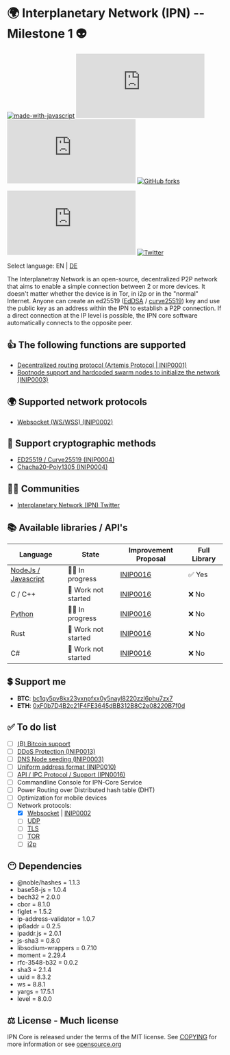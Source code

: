# 🌍 **Interplanetary Network (IPN) -- Milestone 1** 👽

[![made-with-javascript](https://img.shields.io/badge/Made%20with-JavaScript-1f425f.svg)](https://www.javascript.com)
[![GitHub branches](https://badgen.net/github/branches/Naereen/Strapdown.js)](https://github.com/fluffelpuff/ipncore/)
[![GitHub commits](https://badgen.net/github/commits/Naereen/Strapdown.js)](https://github.com/fluffelpuff/ipncore/commit/)
[![GitHub forks](https://img.shields.io/github/forks/Naereen/StrapDown.js.svg?style=social&label=Fork&maxAge=2592000)](https://github.com/fluffelpuff/ipncore/network/)

[![GitHub license](https://badgen.net/github/license/Naereen/Strapdown.js)](https://github.com/Naereen/StrapDown.js/blob/master/LICENSE)
[![Twitter](https://badgen.net/badge/icon/twitter?icon=twitter&label)](https://twitter.com/fluffelpuffcode)



Select language: EN | [DE](./README_eu_DE.md)

The Interplanetray Network is an open-source, decentralized P2P network that aims to enable a simple connection between 2 or more devices. It doesn't matter whether the device is in Tor, in i2p or in the "normal" Internet. Anyone can create an ed25519 ([EdDSA](https://en.wikipedia.org/wiki/EdDSA) / [curve25519](https://en.wikipedia.org/wiki/Curve25519)) key and use the public key as an address within the IPN to establish a P2P connection. If a direct connection at the IP level is possible, the IPN core software automatically connects to the opposite peer.


## 👍 **The following functions are supported**
- [Decentralized routing protocol (Artemis Protocol | INIP0001)](https://github.com/fluffelpuff/ipncore/blob/main/inips/inip_0001_de.mediawiki)
- [Bootnode support and hardcoded swarm nodes to initialize the network (INIP0003)](https://github.com/fluffelpuff/ipncore/blob/main/inips/inip_0003_de.mediawiki)


## 🌍 **Supported network protocols**
- [Websocket (WS/WSS) (INIP0002)](https://github.com/fluffelpuff/ipncore/blob/main/inips/inip_0002_de.mediawiki)


## 🔐 **Support cryptographic methods**
- [ED25519 / Curve25519 (INIP0004)](https://github.com/fluffelpuff/ipncore/blob/main/inips/inip_0004_de.mediawiki)
- [Chacha20-Poly1305 (INIP0004)](https://github.com/fluffelpuff/ipncore/blob/main/inips/inip_0004_de.mediawiki)


## 🚀🍾 **Communities** 
* [Interplanetary Network (IPN) Twitter](https://twitter.com/fluffelpuffcode)


## 📚 **Available libraries / API's**
| Language                                                      | State               | Improvement Proposal                                                                              | Full Library |
| ---                                                           | ---                 | ---                                                                                               | ---          |
| [NodeJs / Javascript](https://github.com/fluffelpuff/ipncore) | 👩‍💻 In progress      |     [INIP0016](https://github.com/fluffelpuff/ipncore/blob/main/inips/inip_0016_de.mediawiki)     |     ✅ Yes    |
| C / C++                                                       | 🚫 Work not started |     [INIP0016](https://github.com/fluffelpuff/ipncore/blob/main/inips/inip_0016_de.mediawiki)     |     ❌ No     |
| [Python](https://github.com/fluffelpuff/ipnpylib)             | 👩‍💻 In progress      |     [INIP0016](https://github.com/fluffelpuff/ipncore/blob/main/inips/inip_0016_de.mediawiki)     |     ❌ No     |
| Rust                                                          | 🚫 Work not started |     [INIP0016](https://github.com/fluffelpuff/ipncore/blob/main/inips/inip_0016_de.mediawiki)     |     ❌ No     |
| C#                                                            | 🚫 Work not started |     [INIP0016](https://github.com/fluffelpuff/ipncore/blob/main/inips/inip_0016_de.mediawiki)     |     ❌ No     |


## 💲 **Support me**
- **BTC**: [bc1qy5pv8kx23vxnpfxx0y5nayl8220zzl6phu7zx7](https://www.blockchain.com/btc/address/bc1qy5pv8kx23vxnpfxx0y5nayl8220zzl6phu7zx7)
- **ETH**: [0xF0b7D4B2c21F4FE3645dBB312B8C2e08220B7f0d](https://etherscan.io/address/0xF0b7D4B2c21F4FE3645dBB312B8C2e08220B7f0d)


## ✅ **To do list**
- [ ] [(₿) Bitcoin support](https://en.bitcoin.it/wiki/Main_Page)
- [ ] [DDoS Protection (INIP0013)](https://github.com/fluffelpuff/ipncore/blob/main/inips/inip_0013_de.mediawiki)
- [ ] [DNS Node seeding (INIP0003)](https://github.com/fluffelpuff/ipncore/blob/main/inips/inip_0003_de.mediawiki)
- [ ] [Uniform address format (INIP0010)](https://github.com/fluffelpuff/ipncore/blob/main/inips/inip_0010_de.mediawiki)
- [ ] [API / IPC Protocol / Support (IPN0016)](https://github.com/fluffelpuff/ipncore/blob/main/inips/inip_0016_de.mediawiki)
- [ ] Commandline Console for IPN-Core Service
- [ ] Power Routing over Distributed hash table (DHT)
- [ ] Optimization for mobile devices
- [ ] Network protocols:
  - [x] [Websocket](https://en.wikipedia.org/wiki/WebSocket) | [INIP0002](https://github.com/fluffelpuff/ipncore/blob/main/inips/inip_0002_de.mediawiki)
  - [ ] [UDP](https://en.wikipedia.org/wiki/User_Datagram_Protocol)
  - [ ] [TLS](https://en.wikipedia.org/wiki/Transport_Layer_Security)
  - [ ] [TOR](https://en.wikipedia.org/wiki/Tor_(network))
  - [ ] [i2p](https://en.wikipedia.org/wiki/I2P)

## 😶 **Dependencies**
- @noble/hashes = 1.1.3
- base58-js = 1.0.4
- bech32 = 2.0.0
- cbor = 8.1.0
- figlet = 1.5.2
- ip-address-validator = 1.0.7
- ip6addr = 0.2.5
- ipaddr.js = 2.0.1
- js-sha3 = 0.8.0
- libsodium-wrappers = 0.7.10
- moment = 2.29.4
- rfc-3548-b32 = 0.0.2
- sha3 = 2.1.4
- uuid = 8.3.2
- ws = 8.8.1
- yargs = 17.5.1
- level = 8.0.0

## ⚖️ **License - Much license**
IPN Core is released under the terms of the MIT license. See
[COPYING](COPYING) for more information or see
[opensource.org](https://opensource.org/licenses/MIT)